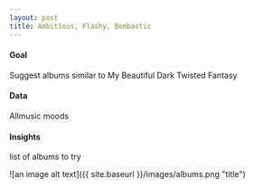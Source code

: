 ```yaml
---
layout: post
title: Ambitious, Flashy, Bombastic
---
```


#### Goal
Suggest albums similar to My Beautiful Dark Twisted Fantasy
#### Data
Allmusic moods
#### Insights
list of albums to try

![an image alt text]({{ site.baseurl }}/images/albums.png "title")
